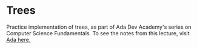 # Trees

Practice implementation of trees, as part of Ada Dev Academy's series on Computer Science Fundamentals. To see the notes from this lecture, visit [Ada here.](https://github.com/Ada-Developers-Academy/textbook-curriculum/blob/master/04-cs-fundamentals/classroom/08-Trees.md "CS Fun: Trees")
